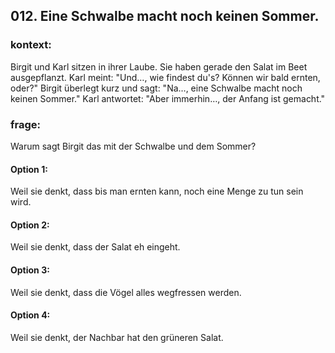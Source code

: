## 012. Eine Schwalbe macht noch keinen Sommer.
### kontext:
Birgit und Karl sitzen in ihrer Laube. Sie haben gerade den Salat im Beet ausgepflanzt. Karl meint: "Und…, wie findest du's? Können wir bald ernten, oder?" Birgit überlegt kurz und sagt: "Na…, eine Schwalbe macht noch keinen Sommer." Karl antwortet: "Aber immerhin…, der Anfang ist gemacht."
### frage:
Warum sagt Birgit das mit der Schwalbe und dem Sommer?
#### Option 1:
Weil sie denkt, dass bis man ernten kann, noch eine Menge zu tun sein wird.
#### Option 2:
Weil sie denkt, dass der Salat eh eingeht.
#### Option 3:
Weil sie denkt, dass die Vögel alles wegfressen werden.
#### Option 4:
Weil sie denkt, der Nachbar hat den grüneren Salat.